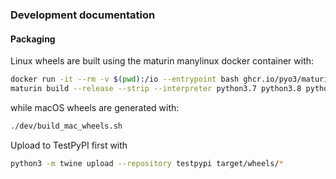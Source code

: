 ### Development documentation

#### Packaging
Linux wheels are built using the maturin manylinux docker container with:

```bash
docker run -it --rm -v $(pwd):/io --entrypoint bash ghcr.io/pyo3/maturin:main
maturin build --release --strip --interpreter python3.7 python3.8 python3.9 python3.10
```

while macOS wheels are generated with:
```bash
./dev/build_mac_wheels.sh
```

Upload to TestPyPI first with
```bash
python3 -m twine upload --repository testpypi target/wheels/*
```

